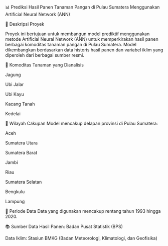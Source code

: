 📊 Prediksi Hasil Panen Tanaman Pangan di Pulau Sumatera Menggunakan Artificial Neural Network (ANN)


📝 Deskripsi Proyek

Proyek ini bertujuan untuk membangun model prediktif menggunakan metode Artificial Neural Network (ANN) untuk memperkirakan hasil panen berbagai komoditas tanaman pangan di Pulau Sumatera. Model dikembangkan berdasarkan data historis hasil panen dan variabel iklim yang diperoleh dari berbagai sumber resmi.

🌾 Komoditas Tanaman yang Dianalisis

Jagung

Ubi Jalar

Ubi Kayu

Kacang Tanah

Kedelai


📍 Wilayah Cakupan
Model mencakup delapan provinsi di Pulau Sumatera:

Aceh

Sumatera Utara

Sumatera Barat

Jambi

Riau

Sumatera Selatan

Bengkulu

Lampung

📅 Periode Data
Data yang digunakan mencakup rentang tahun 1993 hingga 2020.

📚 Sumber Data
Hasil Panen: Badan Pusat Statistik (BPS)

Data Iklim: Stasiun BMKG (Badan Meteorologi, Klimatologi, dan Geofisika)

